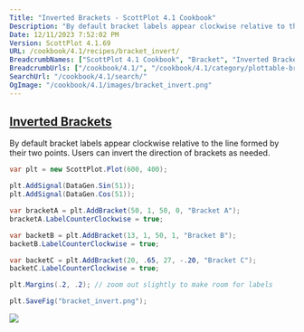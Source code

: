 ```yaml
---
Title: "Inverted Brackets - ScottPlot 4.1 Cookbook"
Description: "By default bracket labels appear clockwise relative to the line formed by their two points. Users can invert the direction of brackets as needed."
Date: 12/11/2023 7:52:02 PM
Version: ScottPlot 4.1.69
URL: /cookbook/4.1/recipes/bracket_invert/
BreadcrumbNames: ["ScottPlot 4.1 Cookbook", "Bracket", "Inverted Brackets"]
BreadcrumbUrls: ["/cookbook/4.1/", "/cookbook/4.1/category/plottable-bracket", "/cookbook/4.1/recipes/bracket_invert/"]
SearchUrl: "/cookbook/4.1/search/"
OgImage: "/cookbook/4.1/images/bracket_invert.png"
---
```


<h2><a href='/cookbook/4.1/recipes/bracket_invert/'>Inverted Brackets</a></h2>

By default bracket labels appear clockwise relative to the line formed by their two points. Users can invert the direction of brackets as needed.

```cs
var plt = new ScottPlot.Plot(600, 400);

plt.AddSignal(DataGen.Sin(51));
plt.AddSignal(DataGen.Cos(51));

var bracketA = plt.AddBracket(50, 1, 50, 0, "Bracket A");
bracketA.LabelCounterClockwise = true;

var backetB = plt.AddBracket(13, 1, 50, 1, "Bracket B");
backetB.LabelCounterClockwise = true;

var backetC = plt.AddBracket(20, .65, 27, -.20, "Bracket C");
backetC.LabelCounterClockwise = true;

plt.Margins(.2, .2); // zoom out slightly to make room for labels

plt.SaveFig("bracket_invert.png");
```

<img src='../../images/bracket_invert.png' class='d-block mx-auto my-5' />


